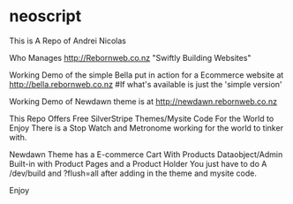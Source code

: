 # neoscript

This is A Repo of Andrei Nicolas

Who Manages
http://Rebornweb.co.nz "Swiftly Building Websites"

Working Demo of the simple Bella put in action for a Ecommerce website at http://bella.rebornweb.co.nz
#If what's available is just the 'simple version'


Working Demo of Newdawn theme is at http://newdawn.rebornweb.co.nz

This Repo Offers Free SilverStripe Themes/Mysite Code For the World to Enjoy There is a Stop Watch 
and Metronome working for the world to tinker with.

Newdawn Theme has a E-commerce Cart With Products Dataobject/Admin Built-in with Product Pages and a Product Holder
You just have to do A /dev/build and ?flush=all after adding in the theme and mysite code.

Enjoy
